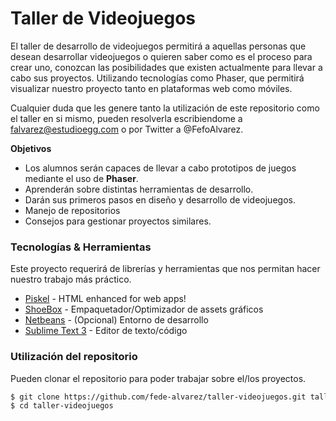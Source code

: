 # Taller de Videojuegos
El taller de desarrollo de videojuegos permitirá a aquellas personas que desean desarrollar videojuegos o quieren saber como es el proceso para crear uno, conozcan las posibilidades que existen actualmente para llevar a cabo sus proyectos.
Utilizando tecnologías como Phaser, que permitirá visualizar nuestro proyecto tanto en plataformas web como móviles.

Cualquier duda que les genere tanto la utilización de este repositorio como el taller en si mismo, pueden resolverla escribiendome a falvarez@estudioegg.com o por Twitter a @FefoAlvarez.

**Objetivos**
- Los alumnos serán capaces de llevar a cabo prototipos de juegos mediante el uso de **Phaser**.
- Aprenderán sobre distintas herramientas de desarrollo.
- Darán sus primeros pasos en diseño y desarrollo de videojuegos.
- Manejo de repositorios
- Consejos para gestionar proyectos similares.


### Tecnologías & Herramientas

Este proyecto requerirá de librerías y herramientas que nos permitan hacer nuestro trabajo más práctico.

* [Piskel] - HTML enhanced for web apps!
* [ShoeBox] - Empaquetador/Optimizador de assets gráficos
* [Netbeans] - (Opcional) Entorno de desarrollo
* [Sublime Text 3] - Editor de texto/código

### Utilización del repositorio
Pueden clonar el repositorio para poder trabajar sobre el/los proyectos.
```sh
$ git clone https://github.com/fede-alvarez/taller-videojuegos.git taller-videojuegos
$ cd taller-videojuegos
```

[@FefoAlvarez]:http://twitter.com/FefoAlvarez
[Sublime Text 3]:http://sublimetext.com
[Piskel]:http://piskelapp.com
[ShoeBox]:http://renderhjs.net/shoebox/
[Netbeans]:http://sublimetext.com